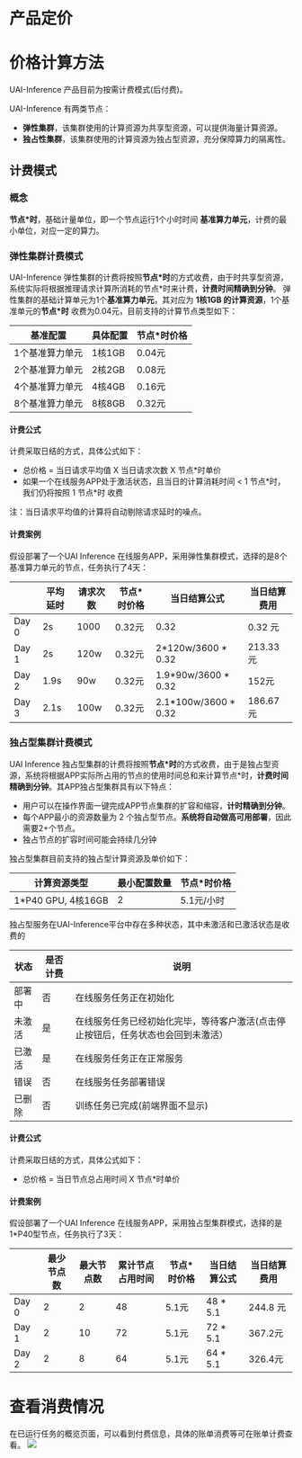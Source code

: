 

# 产品定价

# 价格计算方法
UAI-Inference 产品目前为按需计费模式(后付费)。

UAI-Inference 有两类节点：
  * **弹性集群**，该集群使用的计算资源为共享型资源，可以提供海量计算资源。
  * **独占性集群**，该集群使用的计算资源为独占型资源，充分保障算力的隔离性。

## 计费模式
### 概念
**节点\*时**，基础计量单位，即一个节点运行1个小时时间
**基准算力单元**，计费的最小单位，对应一定的算力。

### 弹性集群计费模式
UAI-Inference 弹性集群的计费将按照**节点\*时**的方式收费，由于时共享型资源，系统实际将根据推理请求计算所消耗的节点\*时来计费，**计费时间精确到分钟**。
弹性集群的基础计算单元为1个**基准算力单元**，其对应为 **1核1GB 的计算资源**，1个基准单元的**节点\*时** 收费为0.04元，目前支持的计算节点类型如下：

| 基准配置        | 具体配置 | 节点\*时价格 |
| --------------- | -------- | ------------ |
| 1个基准算力单元 | 1核1GB   | 0.04元       |
| 2个基准算力单元 | 2核2GB   | 0.08元       |
| 4个基准算力单元 | 4核4GB   | 0.16元       |
| 8个基准算力单元 | 8核8GB   | 0.32元       |

#### 计费公式
计费采取日结的方式，具体公式如下：

  - 总价格 = 当日请求平均值 X 当日请求次数 X 节点\*时单价
  - 如果一个在线服务APP处于激活状态，且当日的计算消耗时间 < 1 节点\*时，我们仍将按照 1 节点\*时 收费

注：当日请求平均值的计算将自动剔除请求延时的噪点。

#### 计费案例
假设部署了一个UAI Inference 在线服务APP，采用弹性集群模式，选择的是8个基准算力单元的节点，任务执行了4天：

|       | 平均延时 | 请求次数 | 节点\*时价格 | 当日结算公式           | 当日结算费用 |
| ----- | -------- | -------- | ------------ | ---------------------- | ------------ |
| Day 0 | 2s       | 1000     | 0.32元       | 0.32                   | 0.32 元      |
| Day 1 | 2s       | 120w     | 0.32元       | 2\*120w/3600 \* 0.32   | 213.33元     |
| Day 2 | 1.9s     | 90w      | 0.32元       | 1.9\*90w/3600 \* 0.32  | 152元        |
| Day 3 | 2.1s     | 100w     | 0.32元       | 2.1\*100w/3600 \* 0.32 | 186.67元     |

### 独占型集群计费模式
UAI Inference 独占型集群的计费将按照**节点\*时**的方式收费，由于是独占型资源，系统将根据APP实际所占用的节点的使用时间总和来计算节点\*时，**计费时间精确到分钟**。其APP独占型集群具有以下特点：

  * 用户可以在操作界面一键完成APP节点集群的扩容和缩容，**计时精确到分钟**。
  * 每个APP最小的资源数量为 2 个独占型节点。**系统将自动做高可用部署**，因此需要2+个节点。
  * 独占节点的扩容时间可能会持续几分钟

独占型集群目前支持的独占型计算资源及单价如下：

| 计算资源类型        | 最小配置数量 | 节点\*时价格 |
| ------------------- | ------------ | ------------ |
| 1\*P40 GPU, 4核16GB | 2            | 5.1元/小时   |

独占型服务在UAI-Inference平台中存在多种状态，其中未激活和已激活状态是收费的

| 状态   | 是否计费 | 说明                                                         |
| ------ | -------- | ------------------------------------------------------------ |
| 部署中 | 否       | 在线服务任务正在初始化                                       |
| 未激活 | 是       | 在线服务任务已经初始化完毕，等待客户激活(点击停止按钮后，任务状态也会回到未激活） |
| 已激活 | 是       | 在线服务任务正在正常服务                                     |
| 错误   | 否       | 在线服务任务部署错误                                         |
| 已删除 | 否       | 训练任务已完成(前端界面不显示)                               |

#### 计费公式
计费采取日结的方式，具体公式如下：

 - 总价格 = 当日节点总占用时间 X 节点\*时单价

#### 计费案例
假设部署了一个UAI Inference 在线服务APP，采用独占型集群模式，选择的是1\*P40型节点，任务执行了3天：

|       | 最少节点数 | 最大节点数 | 累计节点占用时间 | 节点\*时价格 | 当日结算公式 | 当日结算费用 |
| ----- | ---------- | ---------- | ---------------- | ------------ | ------------ | ------------ |
| Day 0 | 2          | 2          | 48               | 5.1元        | 48 * 5.1     | 244.8 元     |
| Day 1 | 2          | 10         | 72               | 5.1元        | 72 * 5.1     | 367.2元      |
| Day 2 | 2          | 8          | 64               | 5.1元        | 64 * 5.1     | 326.4元      |

# 查看消费情况

在已运行任务的概览页面，可以看到付费信息，具体的账单消费等可在账单计费查看。
![](ai/uai-inference/price/infer付费信息.jpg)